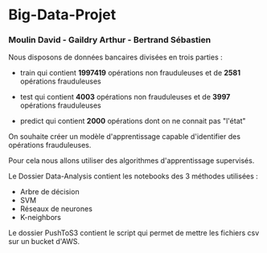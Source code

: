 # Big-Data-Projet
### Moulin David - Gaildry Arthur - Bertrand Sébastien

Nous disposons de données bancaires divisées en trois parties : 

* train qui contient **1997419** opérations non frauduleuses et de **2581** opérations frauduleuses

* test qui contient **4003** opérations non frauduleuses et de **3997** opérations frauduleuses

* predict qui contient **2000** opérations dont on ne connait pas "l'état"

On souhaite créer un modèle d'apprentissage capable d'identifier des opérations frauduleuses.

Pour cela nous allons utiliser des algorithmes d'apprentissage supervisés.


Le Dossier Data-Analysis contient les notebooks des 3 méthodes utilisées : 

* Arbre de décision 
* SVM
* Réseaux de neurones
* K-neighbors

Le dossier PushToS3 contient le script qui permet de mettre les fichiers csv sur un bucket d'AWS.


